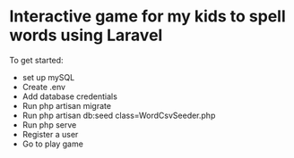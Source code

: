 # Interactive game for my kids to spell words using Laravel

To get started:  
* set up mySQL  
* Create .env  
* Add database credentials  
* Run php artisan migrate  
* Run php artisan db:seed class=WordCsvSeeder.php  
* Run php serve  
* Register a user  
* Go to play game  